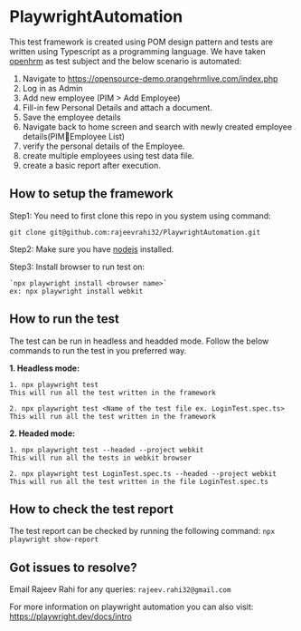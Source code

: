 # PlaywrightAutomation
This test framework is created using POM design pattern and tests are written using Typescript as a programming language.
We have taken [openhrm](https://opensource-demo.orangehrmlive.com/web/index.php/auth/login) as test subject and the below scenario is automated:

1. Navigate to https://opensource-demo.orangehrmlive.com/index.php
2. Log in as Admin
3. Add new employee (PIM &gt; Add Employee)
4. Fill-in few Personal Details and attach a document.
5. Save the employee details
6. Navigate back to home screen and search with newly created employee
details(PIMEmployee List)
7. verify the personal details of the Employee.
8. create multiple employees using test data file.
9. create a basic report after execution.

## How to setup the framework
Step1: You need to first clone this repo in you system using command:

  `git clone git@github.com:rajeevrahi32/PlaywrightAutomation.git`

Step2: Make sure you have [nodejs](https://nodejs.org/en/) installed.

Step3: Install browser to run test on:

    `npx playwright install <browser name>` 
    ex: npx playwright install webkit

## How to run the test
The test can be run in headless and headded mode. Follow the below commands to run the test in you preferred way.

**1. Headless mode:**

    1. npx playwright test 
    This will run all the test written in the framework

    2. npx playwright test <Name of the test file ex. LoginTest.spec.ts> 
    This will run all the test written in the framework

**2. Headed mode:**

    1. npx playwright test --headed --project webkit
    This will run all the tests in webkit browser

    2. npx playwright test LoginTest.spec.ts --headed --project webkit
    This will run all the test written in the file LoginTest.spec.ts

## How to check the test report
The test report can be checked by running the following command:
`npx playwright show-report`

## Got issues to resolve?
Email Rajeev Rahi for any queries:
`rajeev.rahi32@gmail.com`

For more information on playwright automation you can also visit:
https://playwright.dev/docs/intro

